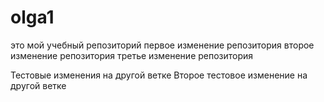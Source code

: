 # olga1
это мой учебный репозиторий
первое изменение репозитория
второе изменение репозитория
третье изменение репозитория

Тестовые изменения на другой ветке
Второе тестовое изменение на другой ветке
